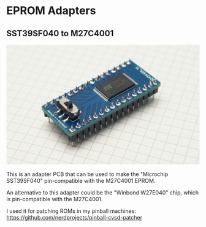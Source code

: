 # EPROM Adapters

## SST39SF040 to M27C4001

<img src="https://raw.githubusercontent.com/nerdprojects/eprom-adapters/main/sst39sf040-m27c4001/picture.jpg">

This is an adapter PCB that can be used to make the "Microchip SST39SF040" pin-compatible with the M27C4001 EPROM.

An alternative to this adapter could be the "Winbond W27E040" chip, which is pin-compatible with the M27C4001.

I used it for patching ROMs in my pinball machines:
https://github.com/nerdprojects/pinball-cvsd-patcher
